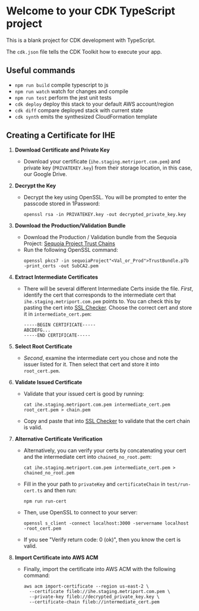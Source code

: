 # Welcome to your CDK TypeScript project

This is a blank project for CDK development with TypeScript.

The `cdk.json` file tells the CDK Toolkit how to execute your app.

## Useful commands

- `npm run build` compile typescript to js
- `npm run watch` watch for changes and compile
- `npm run test` perform the jest unit tests
- `cdk deploy` deploy this stack to your default AWS account/region
- `cdk diff` compare deployed stack with current state
- `cdk synth` emits the synthesized CloudFormation template

## Creating a Certificate for IHE

1. **Download Certificate and Private Key**

   - Download your certificate (`ihe.staging.metriport.com.pem`) and private key (`PRIVATEKEY.key`) from their storage location, in this case, our Google Drive.

2. **Decrypt the Key**

   - Decrypt the key using OpenSSL. You will be prompted to enter the passcode stored in 1Password:
     ```
     openssl rsa -in PRIVATEKEY.key -out decrypted_private_key.key
     ```

3. **Download the Production/Validation Bundle**

   - Download the Production / Validation bundle from the Sequoia Project:
     [Sequoia Project Trust Chains](https://directtrust.zohodesk.com/portal/en/kb/articles/installing-sequoia-project-trust-chains)
   - Run the following OpenSSL command:
     ```
     openssl pkcs7 -in sequoiaProject"<Val_or_Prod">TrustBundle.p7b -print_certs -out SubCA2.pem
     ```

4. **Extract Intermediate Certificates**

   - There will be several different Intermediate Certs inside the file. _First_, identify the cert that corresponds to the intermediate cert that `ihe.staging.metriport.com.pem` points to. You can check this by pasting the cert into [SSL Checker](https://tools.keycdn.com/ssl). Choose the correct cert and store it in `intermediate_cert.pem`:
     ```
     -----BEGIN CERTIFICATE-----
     ABCDEFG...
     -----END CERTIFICATE-----
     ```

5. **Select Root Certificate**

   - _Second_, examine the intermediate cert you chose and note the issuer listed for it. Then select that cert and store it into `root_cert.pem`.

6. **Validate Issued Certificate**

   - Validate that your issued cert is good by running:
     ```
     cat ihe.staging.metriport.com.pem intermediate_cert.pem root_cert.pem > chain.pem
     ```
   - Copy and paste that into [SSL Checker](https://tools.keycdn.com/ssl) to validate that the cert chain is valid.

7. **Alternative Certificate Verification**

   - Alternatively, you can verify your certs by concatenating your cert and the intermediate cert into `chained_no_root.pe`m:
     ```
     cat ihe.staging.metriport.com.pem intermediate_cert.pem > chained_no_root.pem
     ```
   - Fill in the your path to `privateKey` and `certificateChain` in `test/run-cert.ts` and then run:
     ```
     npm run run-cert
     ```
   - Then, use OpenSSL to connect to your server:
     ```
     openssl s_client -connect localhost:3000 -servername localhost -root_cert.pem
     ```
   - If you see "Verify return code: 0 (ok)", then you know the cert is valid.

8. **Import Certificate into AWS ACM**
   - Finally, import the certificate into AWS ACM with the following command:
     ```
     aws acm import-certificate --region us-east-2 \
       --certificate fileb://ihe.staging.metriport.com.pem \
       --private-key fileb://decrypted_private_key.key \
       --certificate-chain fileb://intermediate_cert.pem
     ```

